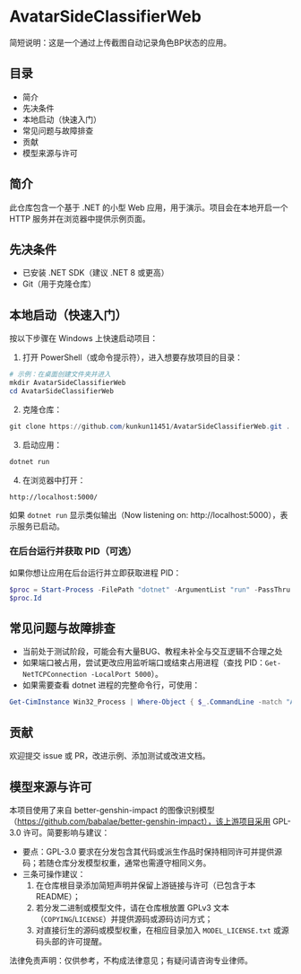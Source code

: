 # AvatarSideClassifierWeb

简短说明：这是一个通过上传截图自动记录角色BP状态的应用。

## 目录
- 简介
- 先决条件
- 本地启动（快速入门）
- 常见问题与故障排查
- 贡献
- 模型来源与许可

## 简介
此仓库包含一个基于 .NET 的小型 Web 应用，用于演示。项目会在本地开启一个 HTTP 服务并在浏览器中提供示例页面。

## 先决条件
- 已安装 .NET SDK（建议 .NET 8 或更高）
- Git（用于克隆仓库）

## 本地启动（快速入门）
按以下步骤在 Windows 上快速启动项目：

1. 打开 PowerShell（或命令提示符），进入想要存放项目的目录：

```powershell
# 示例：在桌面创建文件夹并进入
mkdir AvatarSideClassifierWeb
cd AvatarSideClassifierWeb
```

2. 克隆仓库：

```powershell
git clone https://github.com/kunkun11451/AvatarSideClassifierWeb.git .
```

3. 启动应用：

```powershell
dotnet run
```

4. 在浏览器中打开：

```
http://localhost:5000/
```

如果 `dotnet run` 显示类似输出（Now listening on: http://localhost:5000），表示服务已启动。

### 在后台运行并获取 PID（可选）
如果你想让应用在后台运行并立即获取进程 PID：

```powershell
$proc = Start-Process -FilePath "dotnet" -ArgumentList "run" -PassThru
$proc.Id
```

## 常见问题与故障排查
- 当前处于测试阶段，可能会有大量BUG、教程未补全与交互逻辑不合理之处
- 如果端口被占用，尝试更改应用监听端口或结束占用进程（查找 PID：`Get-NetTCPConnection -LocalPort 5000`）。
- 如果需要查看 dotnet 进程的完整命令行，可使用：

```powershell
Get-CimInstance Win32_Process | Where-Object { $_.CommandLine -match "AvatarSideClassifierWeb" } | Select-Object ProcessId, CommandLine
```

## 贡献
欢迎提交 issue 或 PR，改进示例、添加测试或改进文档。

## 模型来源与许可

本项目使用了来自 better-genshin-impact 的图像识别模型（https://github.com/babalae/better-genshin-impact），该上游项目采用 GPL-3.0 许可。简要影响与建议：

- 要点：GPL-3.0 要求在分发包含其代码或派生作品时保持相同许可并提供源码；若随仓库分发模型权重，通常也需遵守相同义务。
- 三条可操作建议：
	1) 在仓库根目录添加简短声明并保留上游链接与许可（已包含于本 README）；
	2) 若分发二进制或模型文件，请在仓库根放置 GPLv3 文本（`COPYING`/`LICENSE`）并提供源码或源码访问方式；
	3) 对直接衍生的源码或模型权重，在相应目录加入 `MODEL_LICENSE.txt` 或源码头部的许可提醒。

法律免责声明：仅供参考，不构成法律意见；有疑问请咨询专业律师。


